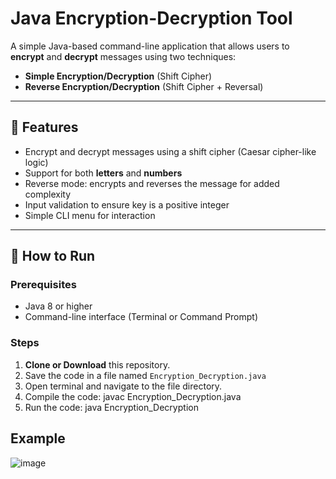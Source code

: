 # Java Encryption-Decryption Tool

A simple Java-based command-line application that allows users to **encrypt** and **decrypt** messages using two techniques:

- **Simple Encryption/Decryption** (Shift Cipher)
- **Reverse Encryption/Decryption** (Shift Cipher + Reversal)

---

## 📌 Features

- Encrypt and decrypt messages using a shift cipher (Caesar cipher-like logic)
- Support for both **letters** and **numbers**
- Reverse mode: encrypts and reverses the message for added complexity
- Input validation to ensure key is a positive integer
- Simple CLI menu for interaction

---

## 🚀 How to Run

### Prerequisites

- Java 8 or higher
- Command-line interface (Terminal or Command Prompt)

### Steps

1. **Clone or Download** this repository.
2. Save the code in a file named `Encryption_Decryption.java`
3. Open terminal and navigate to the file directory.
4. Compile the code:
   javac Encryption_Decryption.java
5. Run the code:
   java Encryption_Decryption


## Example 
![image](https://github.com/user-attachments/assets/ad676687-13da-4c0d-b509-ae8f1a42f329)
